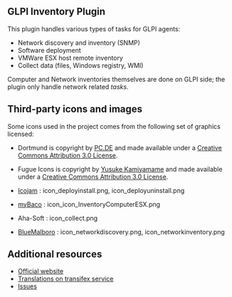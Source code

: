 ## GLPI Inventory Plugin

This plugin handles various types of tasks for GLPI agents:
* Network discovery and inventory (SNMP)
* Software deployment
* VMWare ESX host remote inventory
* Collect data (files, Windows registry, WMI)

Computer and Network inventories themselves are done on GLPI side; the plugin only handle network related *tasks*.

## Third-party icons and images

Some icons used in the project comes from the following set of graphics licensed:
* Dortmund is copyright by [PC.DE](http://pc.de/icons/) and made available under a [Creative Commons Attribution 3.0 License](http://creativecommons.org/licenses/by/3.0/deed).

* Fugue Icons is copyright by [Yusuke Kamiyamame](http://p.yusukekamiyamane.com/) and made available under a [Creative Commons Attribution 3.0 License](http://creativecommons.org/licenses/by/3.0/deed).

* [Icojam](http://www.icojam.com) : icon_deployinstall.png, icon_deployuninstall.png

* [myBaco](http://mybaco.deviantart.com) : icon_icon_InventoryComputerESX.png

* Aha-Soft : icon_collect.png

* [BlueMalboro](http://bluemalboro.deviantart.com/art/Micro-Icon-Set-42295693) : icon_networkdiscovery.png, icon_networkinventory.png

## Additional resources

* [Official website](http://glpi-project.org/)
* [Translations on transifex service](https://app.transifex.com/teclib/glpi-plugin-glpiinventory/languages/)
* [Issues](https://github.com/glpi-project/glpi-inventory-plugin)
